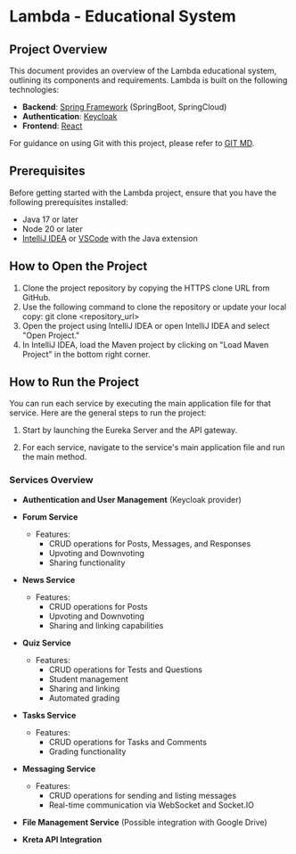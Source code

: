 # Lambda - Educational System

## Project Overview

This document provides an overview of the Lambda educational system, outlining its components and requirements. Lambda is built on the following technologies:

- **Backend**: [Spring Framework](https://spring.io/) (SpringBoot, SpringCloud)
- **Authentication**: [Keycloak](https://www.keycloak.org/)
- **Frontend**: [React](https://react.dev/)

For guidance on using Git with this project, please refer to [GIT MD](GITHUB_SEGED.md).

## Prerequisites

Before getting started with the Lambda project, ensure that you have the following prerequisites installed:

- Java 17 or later
- Node 20 or later
- [IntelliJ IDEA](https://www.jetbrains.com/idea/) or [VSCode](https://code.visualstudio.com/) with the Java extension

## How to Open the Project

1. Clone the project repository by copying the HTTPS clone URL from GitHub.
2. Use the following command to clone the repository or update your local copy: git clone <repository_url>
3. Open the project using IntelliJ IDEA or open IntelliJ IDEA and select "Open Project."
1. In IntelliJ IDEA, load the Maven project by clicking on "Load Maven Project" in the bottom right corner.

## How to Run the Project

You can run each service by executing the main application file for that service. Here are the general steps to run the project:

1. Start by launching the Eureka Server and the API gateway.

2. For each service, navigate to the service's main application file and run the main method.

### Services Overview

- **Authentication and User Management** (Keycloak provider)
- **Forum Service**
  - Features:
    - CRUD operations for Posts, Messages, and Responses
    - Upvoting and Downvoting
    - Sharing functionality
- **News Service**
  - Features:
    - CRUD operations for Posts
    - Upvoting and Downvoting
    - Sharing and linking capabilities
- **Quiz Service**
  - Features:
    - CRUD operations for Tests and Questions
    - Student management
    - Sharing and linking
    - Automated grading
- **Tasks Service**
  - Features:
    - CRUD operations for Tasks and Comments
    - Grading functionality
- **Messaging Service**
  - Features:
    - CRUD operations for sending and listing messages
    - Real-time communication via WebSocket and Socket.IO

- **File Management Service** (Possible integration with Google Drive)
- **Kreta API Integration**

